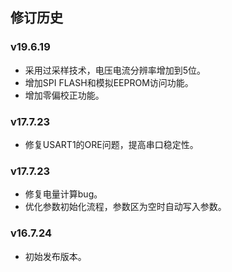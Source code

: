 ## 修订历史

### v19.6.19

- 采用过采样技术，电压电流分辨率增加到5位。
- 增加SPI FLASH和模拟EEPROM访问功能。
- 增加零偏校正功能。

### v17.7.23

- 修复USART1的ORE问题，提高串口稳定性。

### v17.7.23

- 修复电量计算bug。
- 优化参数初始化流程，参数区为空时自动写入参数。

### v16.7.24

- 初始发布版本。


